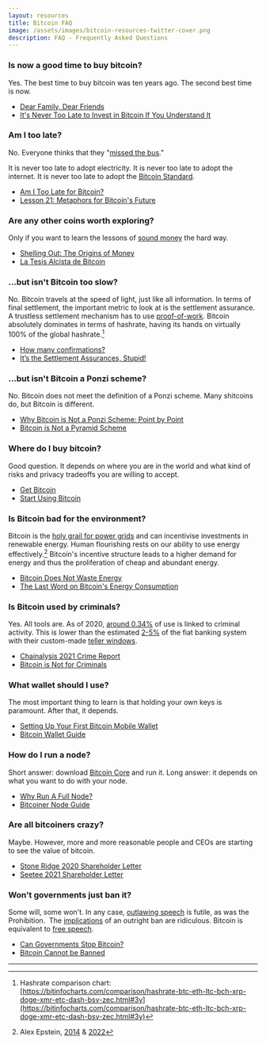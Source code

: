 ```yaml
---
layout: resources
title: Bitcoin FAQ
image: /assets/images/bitcoin-resources-twitter-cover.png
description: FAQ - Frequently Asked Questions
---
```



### Is now a good time to buy bitcoin?

Yes. The best time to buy bitcoin was ten years ago. The second best
time is now.

-   [Dear Family, Dear
    Friends](https://dergigi.com/2020/04/27/dear-family-dear-friends/)
-   [It\'s Never Too Late to Invest in Bitcoin If You Understand
    It](https://medium.com/the-ascent/i-discovered-its-never-too-late-to-invest-in-bitcoin-if-you-understand-it-d0848141144b) 

### Am I too late?

No. Everyone thinks that they \"[missed the
bus](https://bitcoin-resources.com/assets/images/missed-the-bus.jpg).\"

It is never too late to adopt electricity. It is never too late to adopt
the internet. It is never too late to adopt the [Bitcoin
Standard](https://bitcoin-resources.com/books/the-bitcoin-standard).

-   [Am I Too Late for
    Bitcoin?](https://www.swanbitcoin.com/am-i-too-late-for-bitcoin/)
-   [Lesson 21: Metaphors for Bitcoin\'s
    Future](https://21lessons.com/21/)

### Are any other coins worth exploring?

Only if you want to learn the lessons of [sound
money](https://21lessons.com/14/) the hard way.

-   [Shelling Out: The Origins of
    Money](https://nakamotoinstitute.org/shelling-out/)
-   [La Tesis Alcista de Bitcoin](https://vijayboyapati.medium.com/la-tesis-alcista-de-bitcoin-parte-1-de-4-7b2e7ac5f07)

### ...but isn't Bitcoin too slow?

No. Bitcoin travels at the speed of light, just like all information. In terms
of final settlement, the important metric to look at is the settlement
assurance. A trustless settlement mechanism has to use [proof-of-work][pow].
Bitcoin absolutely dominates in terms of hashrate, having its hands on virtually
100% of the global hashrate.[^hashrate]

-   [How many confirmations?](https://howmanyconfs.com/)
-   [It’s the Settlement Assurances, Stupid!](https://archive.ph/u4Axq)

[pow]: https://dergigi.com/pow
[^hashrate]: Hashrate comparison chart: [https://bitinfocharts.com/comparison/hashrate-btc-eth-ltc-bch-xrp-doge-xmr-etc-dash-bsv-zec.html#3y](https://bitinfocharts.com/comparison/hashrate-btc-eth-ltc-bch-xrp-doge-xmr-etc-dash-bsv-zec.html#3y)

### ...but isn't Bitcoin a Ponzi scheme?

No. Bitcoin does not meet the defin­i­tion of a Ponzi scheme. Many shitcoins do,
but Bitcoin is different.

- [Why Bitcoin is Not a Ponzi Scheme: Point by Point](https://www.swanbitcoin.com/why-bitcoin-is-not-a-ponzi-scheme-point-by-point/)
- [Bitcoin is Not a Pyramid Scheme](https://unchained.com/blog/bitcoin-is-not-a-pyramid-scheme/)


### Where do I buy bitcoin?

Good question. It depends on where you are in the world and what kind of
risks and privacy tradeoffs you are willing to accept.

-   [Get Bitcoin](https://bitcoin-only.com/get-bitcoin)
-   [Start Using Bitcoin](https://bitcoin-intro.com/)

### Is Bitcoin bad for the environment?

Bitcoin is the [holy grail for power
grids](https://www.seetee.io/podcast/S2E10/shaun-connell-bitcoin-mining-is-the-holy-grail-for-power-grids/)
and can incentivise investments in renewable energy. Human flourishing rests on
our ability to use energy effectively.[^aepstein] Bitcoin's incentive structure
leads to a higher demand for energy and thus the proliferation of cheap and
abundant energy.

[^aepstein]: Alex Epstein, [2014](https://amzn.to/3awXfEL) & [2022](https://amzn.to/3NViVrB)

-   [Bitcoin Does Not Waste
    Energy](https://unchained-capital.com/blog/bitcoin-does-not-waste-energy/)
-   [The Last Word on Bitcoin\'s Energy
    Consumption](https://www.coindesk.com/the-last-word-on-bitcoins-energy-consumption)

### Is Bitcoin used by criminals?

Yes. All tools are. As of 2020, [around
0.34%](https://blog.chainalysis.com/reports/2021-crypto-crime-report-intro-ransomware-scams-darknet-markets) of
use is linked to criminal activity. This is lower than the
estimated [2-5%](https://www.unodc.org/unodc/en/money-laundering/overview.html) of
the fiat banking system with their custom-made [teller
windows](https://www.reuters.com/article/us-hsbc-probe-idUSBRE8BA05M20121212).

-   [Chainalysis 2021 Crime
    Report](https://blog.chainalysis.com/reports/2021-crypto-crime-report-intro-ransomware-scams-darknet-markets)
-   [Bitcoin is Not for
    Criminals](https://nakamotoinstitute.org/mempool/bitcoin-is-not-for-criminals/)

### What wallet should I use?

The most important thing to learn is that holding your own keys is
paramount. After that, it depends.

-   [Setting Up Your First Bitcoin Mobile
    Wallet](https://www.citadel21.com/not-your-keys-not-your-bitcoin)
-   [Bitcoin Wallet Guide](https://bitcoiner.guide/wallet/)

### How do I run a node?

Short answer: download [Bitcoin
Core](https://bitcoin.org/en/bitcoin-core/) and run it. Long answer: it depends on what you want to do with your node.

-   [Why Run A Full
    Node?](https://armantheparman.com/why-should-you-run-your-own-bitcoin-node/)
-   [Bitcoiner Node Guide](https://bitcoiner.guide/node/)

### Are all bitcoiners crazy?

Maybe. However, more and more reasonable people and CEOs are starting to
see the value of bitcoin.

-   [Stone Ridge 2020 Shareholder
    Letter](https://www.microstrategy.com/en/bitcoin/documents/stone-ridge-2020-shareholder-letter)
-   [Seetee 2021 Shareholder
    Letter](https://www.microstrategy.com/en/bitcoin/documents/seetee-shareholder-letter)

### Won\'t governments just ban it?

Some will, some won\'t. In any case, [outlawing
speech](https://21lessons.com/6/) is futile, as was the Prohibition.  The
[implications](https://dergigi.com/law) of an outright ban are ridiculous.
Bitcoin is equivalent to [free speech](https://dergigi.com/speech).

-   [Can Governments Stop
    Bitcoin?](https://quillette.com/2021/02/21/can-governments-stop-bitcoin/)
-   [Bitcoin Cannot be
    Banned](https://unchained-capital.com/blog/bitcoin-cannot-be-banned/)

---
